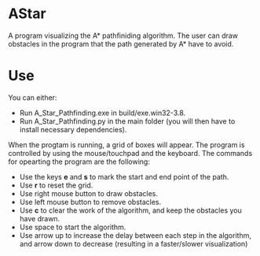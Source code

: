 # AStar
A program visualizing the A* pathfiniding algorithm. 
The user can draw obstacles in the program that the path generated by A* have to avoid.

# Use
You can either:
* Run A_Star_Pathfinding.exe in build/exe.win32-3.8.
* Run A_Star_Pathfinding.py in the main folder (you will then have to install necessary  dependencies).

When the progtam is running, a grid of boxes will appear. The program is controlled by using the mouse/touchpad and the keyboard. The commands for opearting the program are the following:

* Use the keys **e** and **s** to mark the start and end point of the path.
* Use **r** to reset the grid.
* Use right mouse button to draw obstacles.
* Use left mouse button to remove obstacles.
* Use **c** to clear the work of the algorithm, and keep the obstacles you have drawn.
* Use space to start the algorithm.
* Use arrow up to increase the delay between each step in the algorithm, and arrow down to decrease (resulting in a faster/slower visualization)
